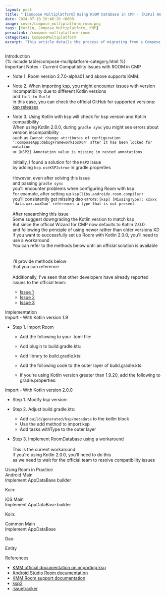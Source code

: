 ```yaml
---
layout: post
title: "【Compose Multiplatform】Using ROOM Database in CMP - [KSP2] Annotation value is missing in nested annotations"
date: 2024-07-18 20:46:20 +0800
image: cover/compose_multiplatform_room.png
tags: [Kotlin, Compose Multiplatform, KMP]
permalink: /compose-multiplatform-room
categories: ComposeMultiplatform
excerpt: "This article details the process of migrating from a Compose project to Compose Multiplatform, and how to implement Room, which is commonly used in Android development."
---
```


<div class="c-border-main-title-2">Introduction</div>


<div id="category">
    {% include table/compose-multiplatform-category.html %}
</div>

<div class="c-border-main-title-2">Important Notes - Current Compatibility Issues with ROOM in CMP</div>

* Note 1. Room version 2.7.0-alpha01 and above supports KMM.

* Note 2. When importing ksp, you might encounter issues with version incompatibility due to different Kotlin versions<br>
and `fail to Build`<br>
In this case, you can check the official GitHub for supported versions: [ksp releases](https://github.com/google/ksp/releases)<br>

* Note 3. Using Kotlin with ksp will check for ksp version and Kotlin compatibility<br>
When using Kotlin 2.0.0, during `gradle sync` you might see errors about version incompatibility<br>
such as `Cannot change attributes of configuration ':composeApp:debugFrameworkIosX64' after it has been locked for mutation` <br>
or `[KSP2] Annotation value is missing in nested annotations`<br><br>
Initially, I found a solution for the `KSP2` issue<br>
by adding `ksp.useKSP2=true` in gradle.properties<br><br>
However, even after solving this issue<br>
and passing `gradle sync`<br>
you'll encounter problems when configuring Room with ksp<br>
For example, after setting up `ksp(libs.androidx.room.compiler)`<br>
you'll consistently get missing dao errors: `[ksp] [MissingType]: xxxxx 'data.xxx.xxxDao' references a type that is not present`<br><br>
After researching this issue<br>
Some suggest downgrading the Kotlin version to match ksp<br>
But since the official Wizard for CMP now defaults to Kotlin 2.0.0<br>
and following the principle of using newer rather than older versions XD<br>
If you want to successfully set up Room with Kotlin 2.0.0, you'll need to use a workaround<br>
You can refer to the methods below until an official solution is available<br><br><br>
I'll provide methods below<br>
that you can reference<br><br>
Additionally, I've seen that other developers have already reported issues to the official team:<br>
   * [Issue 1](https://github.com/google/ksp/issues/1896)
   * [Issue 2](https://youtrack.jetbrains.com/issue/KT-68981)
   * [Issue 3](https://github.com/google/ksp/issues/1833)



<div class="c-border-main-title-2">Implementation</div>

<div class="c-border-content-title-1">Import - With Kotlin version 1.9</div>

* Step 1. Import Room
   - Add the following to your .toml file:
     <script src="https://gist.github.com/waitzShigoto/c352887cbc647ca13eeb66452a79edbd.js"></script>

   - Add plugin to build.gradle.kts:
     <script src="https://gist.github.com/waitzShigoto/b131ed97d95a0cd21cc3a7831c6142a8.js"></script>

   - Add library to build.gradle.kts:
     <script src="https://gist.github.com/waitzShigoto/a036df8a7c3a144e2b261471e911d82f.js"></script>
  
   - Add the following code to the outer layer of build.gradle.kts:
     <script src="https://gist.github.com/waitzShigoto/52c42bc675a05a58f04ab9fc95624032.js"></script>

   - If you're using Kotlin version greater than 1.9.20, add the following to gradle.properties:
    <script src="https://gist.github.com/waitzShigoto/adc4b45f180191bc1ec6911c9471cf8e.js"></script>

<div class="c-border-content-title-1">Import - With Kotlin version 2.0.0</div>

* Step 1. Modify ksp version:
  <script src="https://gist.github.com/waitzShigoto/ca66a227923d4f4a47c7a6a5823af719.js"></script>

* Step 2. Adjust build.gradle.kts:<br>
   - Add `build/generated/ksp/metadata` to the kotlin block<br>
   - Use the add method to import ksp<br>
   - Add tasks.withType to the outer layer<br>
    <script src="https://gist.github.com/waitzShigoto/c294e47392a0e64f2bd6cc88f638a5ac.js"></script>

* Step 3. Implement RoomDatabase using a workaround<br><br>
  This is the current workaround<br>
  If you're using Kotlin 2.0.0, you'll need to do this<br>
  as we need to wait for the official team to resolve compatibility issues<br>
  <script src="https://gist.github.com/waitzShigoto/a94106152a3951c8f605bb9cee11eaac.js"></script>

<div class="c-border-main-title-2">Using Room in Practice</div>
<div class="c-border-content-title-1">Android Main</div>
Implement AppDataBase builder
<script src="https://gist.github.com/waitzShigoto/070cd28c456b0cf18418e7982a3a859c.js"></script><br>

Koin: 
<script src="https://gist.github.com/waitzShigoto/6a76498330b853aebcadcf118d8322c9.js"></script>
<div class="c-border-content-title-1">iOS Main</div>
Implement AppDataBase builder
<script src="https://gist.github.com/waitzShigoto/12078618b6fe85935efd75dfd84178f0.js"></script><br>

Koin:
<script src="https://gist.github.com/waitzShigoto/221f5879d2f9aa3cf71368f6a6c30f47.js"></script>

<div class="c-border-content-title-1">Common Main</div>
Implement AppDataBase
<script src="https://gist.github.com/waitzShigoto/0c2d746b2045ab6a265ad00acd221e6c.js"></script>

Dao
<script src="https://gist.github.com/waitzShigoto/f509c24e1504ecf18cddd59ea478d127.js"></script>

Entity
<script src="https://gist.github.com/waitzShigoto/40c40b4435400e56c7f77f9160238d64.js"></script>

<div class="c-border-main-title-2">References</div>

* [KMM official documentation on importing ksp](https://kotlinlang.org/docs/ksp-multiplatform.html)
* [Android Studio Room documentation](https://developer.android.com/jetpack/androidx/releases/room#declaring_dependencies)
* [KMM Room support documentation](https://developer.android.com/kotlin/multiplatform/room)
* [ksp2](https://android-developers.googleblog.com/2023/12/ksp2-preview-kotlin-k2-standalone.html)
* [issuetracker](https://issuetracker.google.com/issues/341787827) 